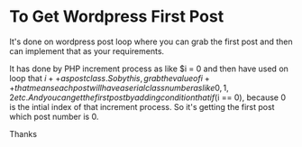 # To Get Wordpress First Post

It's done on wordpress post loop where you can grab the first post and then can implement that as your requirements.

It has done by PHP increment process as like $i = 0 and then have used on loop that $i++ as post class.So by this, grab the value of i++ that means each post will have a serial class number as like 0,1,2 etc. And you can get the first post by adding condition that if($i == 0), because 0 is the intial index of that increment process. So it's getting the first post which post number is 0.

Thanks	